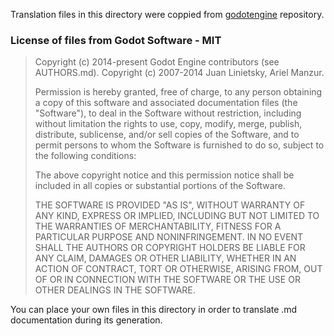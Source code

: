 Translation files in this directory were coppied from [godotengine](https://github.com/godotengine/godot/blob/master) repository.

### License of files from Godot Software - MIT
> Copyright (c) 2014-present Godot Engine contributors (see AUTHORS.md).
> Copyright (c) 2007-2014 Juan Linietsky, Ariel Manzur.
> 
> Permission is hereby granted, free of charge, to any person obtaining a copy
> of this software and associated documentation files (the "Software"), to deal
> in the Software without restriction, including without limitation the rights
> to use, copy, modify, merge, publish, distribute, sublicense, and/or sell
> copies of the Software, and to permit persons to whom the Software is
> furnished to do so, subject to the following conditions:
> 
> The above copyright notice and this permission notice shall be included in all
> copies or substantial portions of the Software.
> 
> THE SOFTWARE IS PROVIDED "AS IS", WITHOUT WARRANTY OF ANY KIND, EXPRESS OR
> IMPLIED, INCLUDING BUT NOT LIMITED TO THE WARRANTIES OF MERCHANTABILITY,
> FITNESS FOR A PARTICULAR PURPOSE AND NONINFRINGEMENT. IN NO EVENT SHALL THE
> AUTHORS OR COPYRIGHT HOLDERS BE LIABLE FOR ANY CLAIM, DAMAGES OR OTHER
> LIABILITY, WHETHER IN AN ACTION OF CONTRACT, TORT OR OTHERWISE, ARISING FROM,
> OUT OF OR IN CONNECTION WITH THE SOFTWARE OR THE USE OR OTHER DEALINGS IN THE
> SOFTWARE.

You can place your own files in this directory in order to translate .md documentation during its generation.
